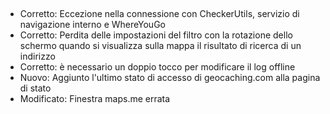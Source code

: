 ##
- Corretto: Eccezione nella connessione con CheckerUtils, servizio di navigazione interno e WhereYouGo
- Corretto: Perdita delle impostazioni del filtro con la rotazione dello schermo quando si visualizza sulla mappa il risultato di ricerca di un indirizzo
- Corretto: è necessario un doppio tocco per modificare il log offline
- Nuovo: Aggiunto l'ultimo stato di accesso di geocaching.com alla pagina di stato
- Modificato: Finestra maps.me errata
